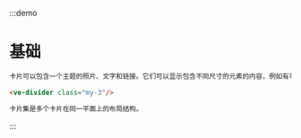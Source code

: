 :::demo

# 基础

```html
卡片可以包含一个主题的照片、文字和链接。它们可以显示包含不同尺寸的元素的内容，例如有可变长度标题的照片。

<ve-divider class="my-3"/>

卡片集是多个卡片在同一平面上的布局结构。
```

:::